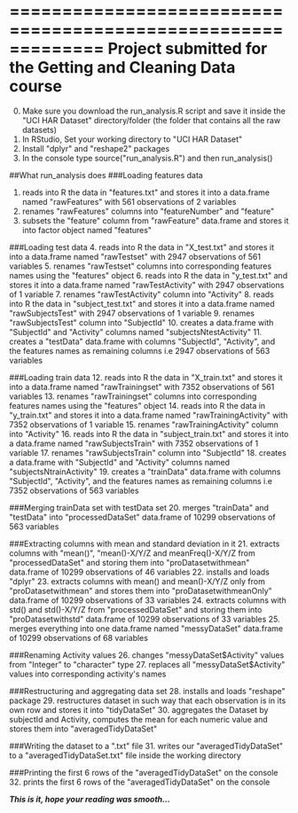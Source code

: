 =============================================================
Project submitted for the Getting and Cleaning Data course
=============================================================
0. Make sure you download the run_analysis.R script and save it inside the "UCI HAR Dataset" directory/folder (the folder that contains all the raw datasets)
1. In RStudio, Set your working directory to "UCI HAR Dataset" 
2. Install "dplyr" and "reshape2" packages
3. In the console type source("run_analysis.R") and then run_analysis()

##What run_analysis does
###Loading features data
1. reads into R the data in "features.txt" and stores it into a data.frame named "rawFeatures" with 561 observations of 2 variables
2. renames "rawFeatures" columns into "featureNumber" and "feature"
3. subsets the "feature" column from "rawFeature" data.frame and stores it into factor object named "features"

###Loading test data
4. reads into R the data in "X_test.txt" and stores it into a data.frame named "rawTestset" with 2947 observations of 561 variables
5. renames "rawTestset" columns into corresponding features names using the "features" object
6. reads into R the data in "y_test.txt" and stores it into a data.frame named "rawTestActivity" with 2947 observations of 1 variable
7. renames "rawTestActivity" column into "Activity"
8. reads into R the data in "subject_test.txt" and stores it into a data.frame named "rawSubjectsTest" with 2947 observations of 1 variable
9. renames "rawSubjectsTest" column into "SubjectId"
10. creates a data.frame with "SubjectId" and "Activity" columns named "subjectsNtestActivity"
11. creates a "testData" data.frame with columns "SubjectId", "Activity", and the features names as remaining columns i.e 2947 observations of 563 variables

###Loading train data
12. reads into R the data in "X_train.txt" and stores it into a data.frame named "rawTrainingset" with 7352 observations of 561 variables
13. renames "rawTrainingset" columns into corresponding features names using the "features" object
14. reads into R the data in "y_train.txt" and stores it into a data.frame named "rawTrainingActivity" with 7352 observations of 1 variable
15. renames "rawTrainingActivity" column into "Activity"
16. reads into R the data in "subject_train.txt" and stores it into a data.frame named "rawSubjectsTrain" with 7352 observations of 1 variable
17. renames "rawSubjectsTrain" column into "SubjectId"
18. creates a data.frame with "SubjectId" and "Activity" columns named "subjectsNtrainActivity"
19. creates a "trainData" data.frame with columns "SubjectId", "Activity", and the features names as remaining columns i.e 7352 observations of 563 variables

###Merging trainData set with testData set
20. merges "trainData" and "testData" into "processedDataSet" data.frame of 10299 observations of 563 variables

###Extracting columns with mean and standard deviation in it
21. extracts columns with "mean()", "mean()-X/Y/Z and meanFreq()-X/Y/Z from "processedDataSet" and storing them into "proDatasetwithmean" data.frame of 10299 observations of 46 variables
22. installs and loads "dplyr"
23. extracts columns with mean() and mean()-X/Y/Z only from "proDatasetwithmean" and stores them into "proDatasetwithmeanOnly" data.frame of 10299 observations of 33 variables
24. extracts columns with std() and std()-X/Y/Z from "processedDataSet" and storing them into "proDatasetwithstd" data.frame of 10299 observations of 33 variables
25. merges everything into one data.frame named "messyDataSet" data.frame of 10299 observations of 68 variables

###Renaming Activity values
26. changes "messyDataSet$Activity" values from "Integer" to "character" type
27. replaces all "messyDataSet$Activity" values into corresponding activity's names

###Restructuring and aggregating data set
28. installs and loads "reshape" package
29. restructures dataset in such way that each observation is in its own row and stores it into "tidyDataSet"
30. aggregates the Dataset by subjectId and Activity, computes the mean for each numeric value and stores them into "averagedTidyDataSet"

###Writing the dataset to a ".txt" file
31. writes our "averagedTidyDataSet" to a "averagedTidyDataSet.txt" file inside the working directory

###Printing the first 6 rows of the "averagedTidyDataSet" on the console
32. prints the first 6 rows of the "averagedTidyDataSet" on the console

   **_This is it, hope your reading was smooth..._**
